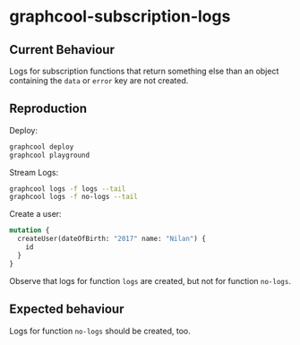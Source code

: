 # graphcool-subscription-logs

## Current Behaviour

Logs for subscription functions that return something else than an object containing the `data` or `error` key are not created.

## Reproduction

Deploy:

```sh
graphcool deploy
graphcool playground
```

Stream Logs:

```sh
graphcool logs -f logs --tail
graphcool logs -f no-logs --tail
```

Create a user:

```graphql
mutation {
  createUser(dateOfBirth: "2017" name: "Nilan") {
    id
  }
}
```

Observe that logs for function `logs` are created, but not for function `no-logs`.

## Expected behaviour

Logs for function `no-logs` should be created, too.
